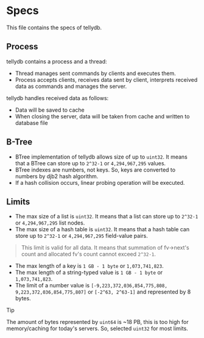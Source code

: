 # Specs
This file contains the specs of tellydb.

## Process
tellydb contains a process and a thread:
* Thread manages sent commands by clients and executes them.
* Process accepts clients, receives data sent by client, interprets received data as commands and manages the server.

tellydb handles received data as follows:
* Data will be saved to cache
* When closing the server, data will be taken from cache and written to database file

## B-Tree
* BTree implementation of tellydb allows size of up to `uint32`. It means that a BTree can store up to `2^32-1` or `4,294,967,295` values.
* BTree indexes are numbers, not keys. So, keys are converted to numbers by djb2 hash algorithm.
* If a hash collision occurs, linear probing operation will be executed.

## Limits
* The max size of a list is `uint32`. It means that a list can store up to `2^32-1` or `4,294,967,295` list nodes.
* The max size of a hash table is `uint32`. It means that a hash table can store up to `2^32-1` or `4,294,967,295` field-value pairs.
> This limit is valid for all data. It means that summation of fv->next's count and allocated fv's count cannot exceed `2^32-1`.

* The max length of a key is `1 GB - 1 byte` or `1,073,741,823`.
* The max length of a string-typed value is `1 GB - 1 byte` or `1,073,741,823`.
* The limit of a number value is `[-9,223,372,036,854,775,808, 9,223,372,036,854,775,807]` or `[-2^63, 2^63-1]` and represented by 8 bytes.

> [!TIP]
> The amount of bytes represented by `uint64` is ~18 PB, this is too high for memory/caching for today's servers. So, selected `uint32` for most limits.
